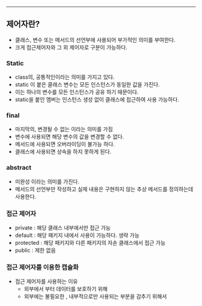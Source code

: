 
---


## 제어자란?

- 클래스, 변수 또는 메서드의 선언부에 사용되어 부가적인 의미를 부여한다.
- 크게 접근제어자와 그 외 제어자로 구분이 가능하다.

### Static

- class의, 공통적인이라는 의미를 가지고 있다.
- static 이 붙은 클래스 변수는 모든 인스턴스가 동일한 값을 가진다.
- 이는 하나의 변수를 모든 인스턴스가 공유 하기 때문이다.
- static을 붙인 멤버는 인스턴스 생성 없이 클래스에 접근하여 사용 가능하다.

### final

- 마지막의, 변경될 수 없는 이라는 의미를 가짐
- 변수에 사용되면 해당 변수의 값을 변경할 수 없다.
- 메서드에 사용되면 오버라이딩이 불가능 하다.
- 클래스에 사용되면 상속을 하지 못하게 된다.

### abstract

- 미완성 이라는 의미를 가진다.
- 메서드의 선언부만 작성하고 실제 내용은 구현하지 않는 추상 메서드를 정의하는데 사용한다.


### 접근 제어자

- private : 해당 클래스 내부에서만 접근 가능
- default : 해당 패키지 내에서 사용이 가능하다. 생략 가능
- protected : 해당 패키지와 다른 패키지의 자손 클래스에서 접근 가능
- public : 제한 없음

### 접근 제어자를 이용한 캡슐화

- 접근 제어자를 사용하는 이유
	- 외부에서 부터 데이터를 보호하기 위해
	- 외부에는 불필요한 , 내부적으로만 사용되는 부분을 감추기 위해서

